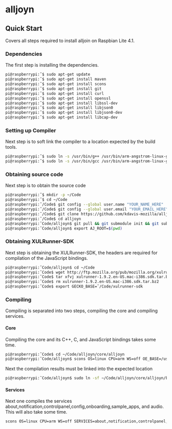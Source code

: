# alljoyn

## Quick Start

Covers all steps required to install alljoin on Raspbian Lite 4.1.

### Dependencies

The first step is installing the dependencies.

```bash
pi@raspberrypi:˜$ sudo apt-get update
pi@raspberrypi:˜$ sudo apt-get install maven
pi@raspberrypi:˜$ sudo apt-get install scons
pi@raspberrypi:˜$ sudo apt-get install git
pi@raspberrypi:˜$ sudo apt-get install curl
pi@raspberrypi:˜$ sudo apt-get install openssl
pi@raspberrypi:˜$ sudo apt-get install libssl-dev
pi@raspberrypi:˜$ sudo apt-get install libjson0
pi@raspberrypi:˜$ sudo apt-get install libjson0-dev
pi@raspberrypi:˜$ sudo apt-get install libcap-dev
```

### Setting up Compiler

Next step is to soft link the compiler to a location expected by the build tools.

```bash
pi@raspberrypi:˜$ sudo ln -s /usr/bin/g++ /usr/bin/arm-angstrom-linux-gnueabi-g++
pi@raspberrypi:˜$ sudo ln -s /usr/bin/gcc /usr/bin/arm-angstrom-linux-gnueabi-gcc
```

### Obtaining source code

Next step is to obtain the source code

```bash
pi@raspberrypi:˜$ mkdir -p ~/Code
pi@raspberrypi:˜$ cd ~/Code
pi@raspberrypi:˜/Code$ git config --global user.name "YOUR_NAME_HERE"
pi@raspberrypi:˜/Code$ git config --global user.email "YOUR_EMAIL_HERE"
pi@raspberrypi:˜/Code$ git clone https://github.com/kdavis-mozilla/alljoyn.git
pi@raspberrypi:˜/Code$ cd alljoyn
pi@raspberrypi:˜Code/alljoyn$ git pull && git submodule init && git submodule update && git submodule status
pi@raspberrypi:˜Code/alljoyn$ export AJ_ROOT=$(pwd)
```

### Obtaining XULRunner-SDK

Next step is obtaining the XULRunner-SDK, the headers are required for compilation of the JavaScript bindings.

```bash
pi@raspberrypi:˜Code/alljoyn$ cd ~/Code
pi@raspberrypi:˜Code$ wget http://ftp.mozilla.org/pub/mozilla.org/xulrunner/releases/1.9.2/sdk/xulrunner-1.9.2.en-US.mac-i386.sdk.tar.bz2
pi@raspberrypi:˜Code$ tar xfvj xulrunner-1.9.2.en-US.mac-i386.sdk.tar.bz2
pi@raspberrypi:˜Code$ rm xulrunner-1.9.2.en-US.mac-i386.sdk.tar.bz2
pi@raspberrypi:˜Code$ export GECKO_BASE=˜/Code/xulrunner-sdk
```

### Compiling

Compiling is separated into two steps, compiling the core and compiling services.

#### Core

Compiling the core and its C++, C, and JavaScript bindings takes some time.

```bash
pi@raspberrypi:˜Code$ cd ~/Code/alljoyn/core/alljoyn
pi@raspberrypi:˜Code/alljoyn$ scons OS=linux CPU=arm WS=off OE_BASE=/usr BR=on BINDINGS=cpp,c,js CROSS_COMPILE=/usr/bin/arm-linux-gnueabihf-
```

Next the compilation results must be linked into the expected location

```bash
pi@raspberrypi:˜Code/alljoyn$ sudo ln -sf ~/Code/alljoyn/core/alljoyn/build/linux/arm/debug/dist/cpp/lib/liballjoyn.so /lib/arm-linux-gnueabihf/liballjoyn.so
```

#### Services

Next one compiles the services about,notification,controlpanel,config,onboarding,sample_apps, and audio. This will also take some time.

```bash
scons OS=linux CPU=arm WS=off SERVICES=about,notification,controlpanel,config,onboarding,sample_apps,audio BINDINGS=core,cpp,js OE_BASE=/usr CROSS_COMPILE=/usr/bin/arm-linux-gnueabihf- 
```
